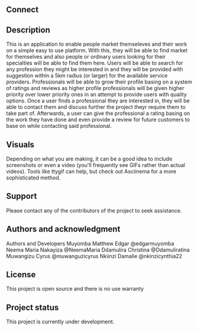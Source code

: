 ## Connect

## Description
This is an application to enable people market themseleves and their work on a simple easy to use platform. With this, they will be able to find market for themselves and also people or ordinary users looking for their specialties will be able to find them here. Users will be able to search for any profession they might be interested in and they will be provided with suggestion within a 5km radius (or larger) for the available service providers. Professionals will be able to grow their profile basing on a system of ratings and reviews as higher profile professionals will be given higher priority over lower priority ones in an attempt to provide users with quality options.
Once a user finds a professional they are interested in, they will be able to contact them and discuss further the project theyr require them to take part of. Afterwards, a user can give the professional a rating basing on the work they have done and even provide a review for future customers to base on while contacting said professional.

## Visuals
Depending on what you are making, it can be a good idea to include screenshots or even a video (you'll frequently see GIFs rather than actual videos). Tools like ttygif can help, but check out Asciinema for a more sophisticated method.

## Support
Please contact any of the contributors of the project to seek assistance.

## Authors and acknowledgment
Authors and Developers
Muyomba Matthew Edgar @edgarmuyomba
Neema Maria Nakayiza @NeemaMaria
Ddamulira Christina @Ddamuliratina
Muwangizu Cyrus @muwanguzicyrus
Nkiinzi Damalie @nkinzicynthia22

## License
This project is open source and there is no use warranty

## Project status
This project is currently under development.
